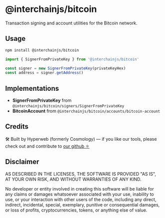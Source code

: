 # @interchainjs/bitcoin

Transaction signing and account utilities for the Bitcoin network.

## Usage

```sh
npm install @interchainjs/bitcoin
```

```ts
import { SignerFromPrivateKey } from '@interchainjs/bitcoin'

const signer = new SignerFromPrivateKey(privateKeyHex)
const address = signer.getAddress()
```

## Implementations

- **SignerFromPrivateKey** from `@interchainjs/bitcoin/signers/SignerFromPrivateKey`
- **BitcoinAccount** from `@interchainjs/bitcoin/accounts/bitcoin-account`

## Credits

🛠 Built by Hyperweb (formerly Cosmology) — if you like our tools, please check out and contribute to [our github ⚛️](https://github.com/hyperweb-io)

## Disclaimer

AS DESCRIBED IN THE LICENSES, THE SOFTWARE IS PROVIDED "AS IS", AT YOUR OWN RISK, AND WITHOUT WARRANTIES OF ANY KIND.

No developer or entity involved in creating this software will be liable for any claims or damages whatsoever associated with your use, inability to use, or your interaction with other users of the code, including any direct, indirect, incidental, special, exemplary, punitive or consequential damages, or loss of profits, cryptocurrencies, tokens, or anything else of value.


